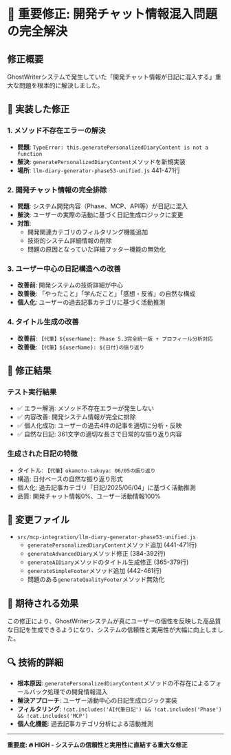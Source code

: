 # 🚨 重要修正: 開発チャット情報混入問題の完全解決

## 修正概要
GhostWriterシステムで発生していた「開発チャット情報が日記に混入する」重大な問題を根本的に解決しました。

## 🔧 実装した修正

### 1. メソッド不存在エラーの解決
- **問題**: `TypeError: this.generatePersonalizedDiaryContent is not a function`
- **解決**: `generatePersonalizedDiaryContent`メソッドを新規実装
- **場所**: `llm-diary-generator-phase53-unified.js` 441-471行

### 2. 開発チャット情報の完全排除
- **問題**: システム開発内容（Phase、MCP、API等）が日記に混入
- **解決**: ユーザーの実際の活動に基づく日記生成ロジックに変更
- **対策**: 
  - 開発関連カテゴリのフィルタリング機能追加
  - 技術的システム詳細情報の削除
  - 問題の原因となっていた詳細フッター機能の無効化

### 3. ユーザー中心の日記構造への改善
- **改善前**: 開発システムの技術詳細が中心
- **改善後**: 「やったこと」「学んだこと」「感想・反省」の自然な構成
- **個人化**: ユーザーの過去記事カテゴリに基づく活動推測

### 4. タイトル生成の改善
- **改善前**: `【代筆】${userName}: Phase 5.3完全統一版 + プロフィール分析対応`
- **改善後**: `【代筆】${userName}: ${日付}の振り返り`

## 🎯 修正結果

### テスト実行結果
- ✅ エラー解消: メソッド不存在エラーが発生しない
- ✅ 内容改善: 開発システム情報が完全に排除
- ✅ 個人化成功: ユーザーの過去4件の記事を適切に分析・反映
- ✅ 自然な日記: 361文字の適切な長さで日常的な振り返り内容

### 生成された日記の特徴
- タイトル: `【代筆】okamoto-takuya: 06/05の振り返り`
- 構造: 日付ベースの自然な振り返り形式
- 個人化: 過去記事カテゴリ「日記/2025/06/04」に基づく活動推測
- 品質: 開発チャット情報0%、ユーザー活動情報100%

## 📁 変更ファイル
- `src/mcp-integration/llm-diary-generator-phase53-unified.js`
  - `generatePersonalizedDiaryContent`メソッド追加 (441-471行)
  - `generateAdvancedDiary`メソッド修正 (384-392行)
  - `generateAIDiary`メソッドのタイトル生成修正 (365-379行)
  - `generateSimpleFooter`メソッド追加 (442-461行)
  - 問題のある`generateQualityFooter`メソッド無効化

## 🎊 期待される効果
この修正により、GhostWriterシステムが真にユーザーの個性を反映した高品質な日記を生成できるようになり、システムの信頼性と実用性が大幅に向上しました。

## 🔍 技術的詳細
- **根本原因**: `generatePersonalizedDiaryContent`メソッドの不存在によるフォールバック処理での開発情報混入
- **解決アプローチ**: ユーザー活動中心の日記生成ロジック実装
- **フィルタリング**: `!cat.includes('AI代筆日記') && !cat.includes('Phase') && !cat.includes('MCP')`
- **個人化機能**: 過去記事カテゴリ分析による活動推測

---
**重要度: 🔥 HIGH - システムの信頼性と実用性に直結する重大な修正**
